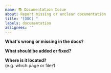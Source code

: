 ```yaml
---
name: 📚 Documentation Issue
about: Report missing or unclear documentation
title: "[DOC] "
labels: documentation
assignees: ''
---
```


**What's wrong or missing in the docs?**

**What should be added or fixed?**

**Where is it located?**  
(e.g. which page or file?)
